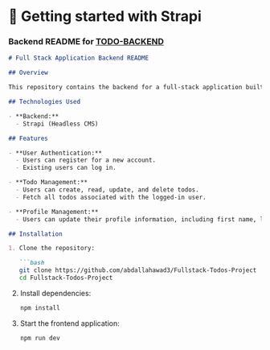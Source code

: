 # 🚀 Getting started with Strapi

### Backend README for [TODO-BACKEND](https://github.com/abdallahawad3/TODO-BACKEND)

```markdown
# Full Stack Application Backend README

## Overview

This repository contains the backend for a full-stack application built using **Strapi** as the headless CMS. The application allows users to register, log in, manage their todos, and update their profile information.

## Technologies Used

- **Backend:**
  - Strapi (Headless CMS)

## Features

- **User Authentication:**
  - Users can register for a new account.
  - Existing users can log in.

- **Todo Management:**
  - Users can create, read, update, and delete todos.
  - Fetch all todos associated with the logged-in user.

- **Profile Management:**
  - Users can update their profile information, including first name, last name, and address.

## Installation

1. Clone the repository:

   ```bash
   git clone https://github.com/abdallahawad3/Fullstack-Todos-Project
   cd Fullstack-Todos-Project
   ```

2. Install dependencies:

   ```bash
   npm install
   ```

3. Start the frontend application:

   ```bash
   npm run dev
   ```
